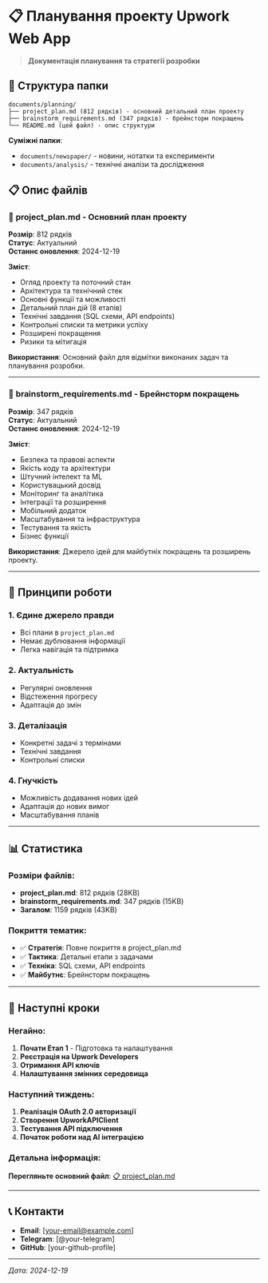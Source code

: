 # 📋 Планування проекту Upwork Web App

> **Документація планування та стратегії розробки**

## 📁 Структура папки

```
documents/planning/
├── project_plan.md (812 рядків) - основний детальний план проекту
├── brainstorm_requirements.md (347 рядків) - брейнсторм покращень
└── README.md (цей файл) - опис структури
```

**Суміжні папки**:
- `documents/newspaper/` - новини, нотатки та експерименти
- `documents/analysis/` - технічні аналізи та дослідження

## 📋 Опис файлів

### 🎯 **project_plan.md** - Основний план проекту
**Розмір**: 812 рядків  
**Статус**: Актуальний  
**Останнє оновлення**: 2024-12-19

**Зміст**:
- Огляд проекту та поточний стан
- Архітектура та технічний стек
- Основні функції та можливості
- Детальний план дій (8 етапів)
- Технічні завдання (SQL схеми, API endpoints)
- Контрольні списки та метрики успіху
- Розширені покращення
- Ризики та мітигація

**Використання**: Основний файл для відмітки виконаних задач та планування розробки.

---

### 🧠 **brainstorm_requirements.md** - Брейнсторм покращень
**Розмір**: 347 рядків  
**Статус**: Актуальний  
**Останнє оновлення**: 2024-12-19

**Зміст**:
- Безпека та правові аспекти
- Якість коду та архітектури
- Штучний інтелект та ML
- Користувацький досвід
- Моніторинг та аналітика
- Інтеграції та розширення
- Мобільний додаток
- Масштабування та інфраструктура
- Тестування та якість
- Бізнес функції

**Використання**: Джерело ідей для майбутніх покращень та розширень проекту.

---

## 🎯 Принципи роботи

### 1. **Єдине джерело правди**
- Всі плани в `project_plan.md`
- Немає дублювання інформації
- Легка навігація та підтримка

### 2. **Актуальність**
- Регулярні оновлення
- Відстеження прогресу
- Адаптація до змін

### 3. **Деталізація**
- Конкретні задачі з термінами
- Технічні завдання
- Контрольні списки

### 4. **Гнучкість**
- Можливість додавання нових ідей
- Адаптація до нових вимог
- Масштабування планів

---

## 📊 Статистика

### Розміри файлів:
- **project_plan.md**: 812 рядків (28KB)
- **brainstorm_requirements.md**: 347 рядків (15KB)
- **Загалом**: 1159 рядків (43KB)

### Покриття тематик:
- ✅ **Стратегія**: Повне покриття в project_plan.md
- ✅ **Тактика**: Детальні етапи з задачами
- ✅ **Техніка**: SQL схеми, API endpoints
- ✅ **Майбутнє**: Брейнсторм покращень

---

## 🚀 Наступні кроки

### Негайно:
1. **Почати Етап 1** - Підготовка та налаштування
2. **Реєстрація на Upwork Developers**
3. **Отримання API ключів**
4. **Налаштування змінних середовища**

### Наступний тиждень:
1. **Реалізація OAuth 2.0 авторизації**
2. **Створення UpworkAPIClient**
3. **Тестування API підключення**
4. **Початок роботи над AI інтеграцією**

### Детальна інформація:
**Перегляньте основний файл**: [📋 project_plan.md](./project_plan.md)

---

## 📞 Контакти

- **Email**: [your-email@example.com]
- **Telegram**: [@your-telegram]
- **GitHub**: [your-github-profile]

---

*Дата: 2024-12-19* 